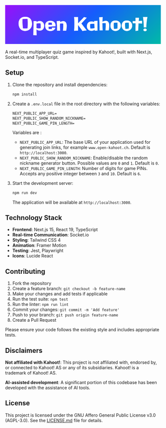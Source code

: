<img src="banner.png" alt="Open Kahoot!" width="2000"/>

A real-time multiplayer quiz game inspired by Kahoot!, built with Next.js, Socket.io, and TypeScript.

## Setup

1. Clone the repository and install dependencies:
   ```bash
   npm install
   ```

2. Create a `.env.local` file in the root directory with the following variables:
   ```
   NEXT_PUBLIC_APP_URL=
   NEXT_PUBLIC_SHOW_RANDOM_NICKNAME=
   NEXT_PUBLIC_GAME_PIN_LENGTH=
   ```

   Variables are :

   - `NEXT_PUBLIC_APP_URL`: The base URL of your application used for generating join links, for example `www.open-kahoot.ch`. Default is `http://localhost:3000`.
   - `NEXT_PUBLIC_SHOW_RANDOM_NICKNAME`: Enable/disable the random nickname generator button. Possible values are `0` and `1`. Default is `0`.
   - `NEXT_PUBLIC_GAME_PIN_LENGTH`: Number of digits for game PINs. Accepts any positive integer between `3` and `10`. Default is `6`.

3. Start the development server:
   ```bash
   npm run dev
   ```

   The application will be available at `http://localhost:3000`.

## Technology Stack

- **Frontend**: Next.js 15, React 19, TypeScript
- **Real-time Communication**: Socket.io
- **Styling**: Tailwind CSS 4
- **Animation**: Framer Motion
- **Testing**: Jest, Playwright
- **Icons**: Lucide React

## Contributing

1. Fork the repository
2. Create a feature branch: `git checkout -b feature-name`
3. Make your changes and add tests if applicable
4. Run the test suite: `npm test`
5. Run the linter: `npm run lint`
6. Commit your changes: `git commit -m 'Add feature'`
7. Push to your branch: `git push origin feature-name`
8. Create a Pull Request

Please ensure your code follows the existing style and includes appropriate tests.

## Disclaimers

**Not affiliated with Kahoot!**: This project is not affiliated with, endorsed by, or connected to Kahoot! AS or any of its subsidiaries. Kahoot! is a trademark of Kahoot! AS.

**AI-assisted development**: A significant portion of this codebase has been developed with the assistance of AI tools.

## License

This project is licensed under the GNU Affero General Public License v3.0 (AGPL-3.0). See the [LICENSE.md](LICENSE.md) file for details.

